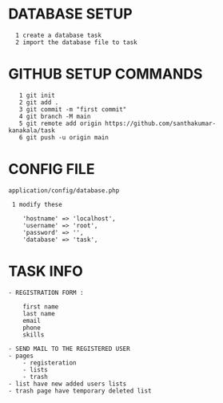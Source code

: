 

# DATABASE SETUP

	  1 create a database task
	  2 import the database file to task


# GITHUB SETUP COMMANDS

	   1 git init
	   2 git add .
	   3 git commit -m "first commit"
	   4 git branch -M main
	   5 git remote add origin https://github.com/santhakumar-kanakala/task
	   6 git push -u origin main


# CONFIG FILE 
    application/config/database.php 
     
     1 modify these 

		'hostname' => 'localhost',
		'username' => 'root',
		'password' => '',
		'database' => 'task',



# TASK INFO

	- REGISTRATION FORM :

		first name
		last name
		email
		phone
		skills

	- SEND MAIL TO THE REGISTERED USER
	- pages
	    - registeration 
	    - lists
	    - trash
	- list have new added users lists
	- trash page have temporary deleted list